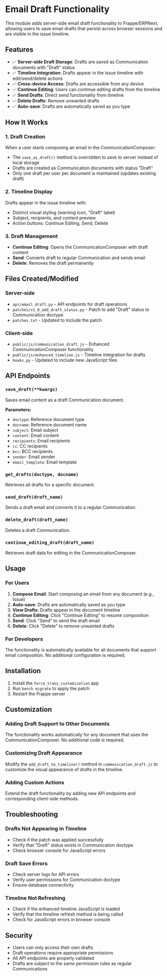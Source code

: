 # Email Draft Functionality

This module adds server-side email draft functionality to Frappe/ERPNext, allowing users to save email drafts that persist across browser sessions and are visible in the issue timeline.

## Features

- ✅ **Server-side Draft Storage**: Drafts are saved as Communication documents with "Draft" status
- ✅ **Timeline Integration**: Drafts appear in the issue timeline with edit/send/delete actions
- ✅ **Cross-device Access**: Drafts are accessible from any device
- ✅ **Continue Editing**: Users can continue editing drafts from the timeline
- ✅ **Send Drafts**: Direct send functionality from timeline
- ✅ **Delete Drafts**: Remove unwanted drafts
- ✅ **Auto-save**: Drafts are automatically saved as you type

## How It Works

### 1. Draft Creation
When a user starts composing an email in the CommunicationComposer:
- The `save_as_draft()` method is overridden to save to server instead of local storage
- Drafts are created as Communication documents with status "Draft"
- Only one draft per user per document is maintained (updates existing draft)

### 2. Timeline Display
Drafts appear in the issue timeline with:
- Distinct visual styling (warning icon, "Draft" label)
- Subject, recipients, and content preview
- Action buttons: Continue Editing, Send, Delete

### 3. Draft Management
- **Continue Editing**: Opens the CommunicationComposer with draft content
- **Send**: Converts draft to regular Communication and sends email
- **Delete**: Removes the draft permanently

## Files Created/Modified

### Server-side
- `api/email_draft.py` - API endpoints for draft operations
- `patches/v1_0_add_draft_status.py` - Patch to add "Draft" status to Communication doctype
- `patches.txt` - Updated to include the patch

### Client-side
- `public/js/communication_draft.js` - Enhanced CommunicationComposer functionality
- `public/js/enhanced_timeline.js` - Timeline integration for drafts
- `hooks.py` - Updated to include new JavaScript files

## API Endpoints

### `save_draft(**kwargs)`
Saves email content as a draft Communication document.

**Parameters:**
- `doctype`: Reference document type
- `docname`: Reference document name
- `subject`: Email subject
- `content`: Email content
- `recipients`: Email recipients
- `cc`: CC recipients
- `bcc`: BCC recipients
- `sender`: Email sender
- `email_template`: Email template

### `get_drafts(doctype, docname)`
Retrieves all drafts for a specific document.

### `send_draft(draft_name)`
Sends a draft email and converts it to a regular Communication.

### `delete_draft(draft_name)`
Deletes a draft Communication.

### `continue_editing_draft(draft_name)`
Retrieves draft data for editing in the CommunicationComposer.

## Usage

### For Users
1. **Compose Email**: Start composing an email from any document (e.g., Issue)
2. **Auto-save**: Drafts are automatically saved as you type
3. **View Drafts**: Drafts appear in the document timeline
4. **Continue Editing**: Click "Continue Editing" to resume composition
5. **Send**: Click "Send" to send the draft email
6. **Delete**: Click "Delete" to remove unwanted drafts

### For Developers
The functionality is automatically available for all documents that support email composition. No additional configuration is required.

## Installation

1. Install the `force_trans_customization` app
2. Run `bench migrate` to apply the patch
3. Restart the Frappe server

## Customization

### Adding Draft Support to Other Documents
The functionality works automatically for any document that uses the CommunicationComposer. No additional code is required.

### Customizing Draft Appearance
Modify the `add_draft_to_timeline()` method in `communication_draft.js` to customize the visual appearance of drafts in the timeline.

### Adding Custom Actions
Extend the draft functionality by adding new API endpoints and corresponding client-side methods.

## Troubleshooting

### Drafts Not Appearing in Timeline
- Check if the patch was applied successfully
- Verify that "Draft" status exists in Communication doctype
- Check browser console for JavaScript errors

### Draft Save Errors
- Check server logs for API errors
- Verify user permissions for Communication doctype
- Ensure database connectivity

### Timeline Not Refreshing
- Check if the enhanced timeline JavaScript is loaded
- Verify that the timeline refresh method is being called
- Check for JavaScript errors in browser console

## Security

- Users can only access their own drafts
- Draft operations require appropriate permissions
- All API endpoints are properly validated
- Drafts are subject to the same permission rules as regular Communications 